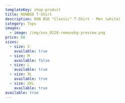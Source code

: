```yaml
---
templateKey: shop-product
title: RUNBGD T-Shirt
description: RUN BGD "Classic" T-Shirt - Men (white)
category: Tops
images:
  - image: /img/xxx_0228-removebg-preview.png
price: 68
sizes:
  - size: S
    available: true
  - size: M
    available: false
  - size: L
    available: true
  - size: XL
    available: true
  - size: XXL
    available: true
available: true
---
```

